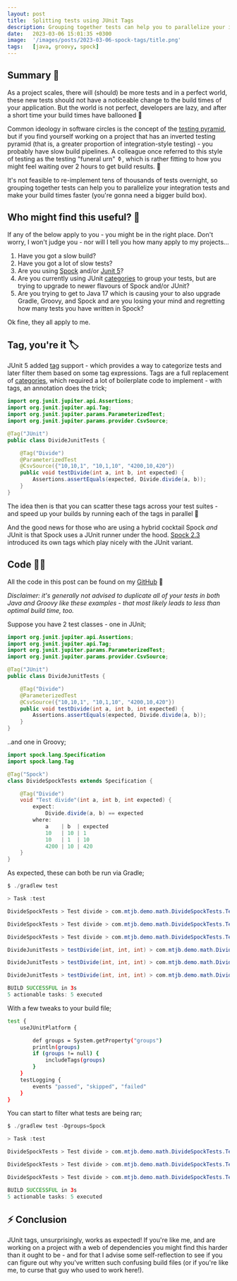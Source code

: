 ```yaml
---
layout: post
title:  Splitting tests using JUnit Tags
description: Grouping together tests can help you to parallelize your integration tests and make your build times fas...
date:   2023-03-06 15:01:35 +0300
image:  '/images/posts/2023-03-06-spock-tags/title.png'
tags:   [java, groovy, spock]
---
```


## Summary 📖
As a project scales, there will (should) be more tests and in a perfect world, these new tests should not have a noticeable
change to the build times of your application. But the world is not perfect, developers are lazy, and after a short time
your build times have ballooned 🎈

Common ideology in software circles is the concept of the
[testing pyramid](https://martinfowler.com/articles/practical-test-pyramid.html), but if you find yourself working on a
project that has an inverted testing pyramid (that is, a greater proportion of integration-style testing) - you probably
have slow build pipelines. A colleague once referred to this style of testing as the testing "funeral urn" ⚱️, which is
rather fitting to how you might feel waiting over 2 hours to get build results. 🥲

It's not feasible to re-implement tens of thousands of tests overnight, so grouping together
tests can help you to parallelize your integration tests and make your build times faster
(you're gonna need a bigger build box).

## Who might find this useful? 🤔
If any of the below apply to you - you might be in the right place. Don't worry, I won't judge you - nor will I tell you
how many apply to my projects...

1. Have you got a slow build?
2. Have you got a lot of slow tests?
3. Are you using [Spock](https://spockframework.org/) and/or [Junit 5](https://junit.org/junit5/)?
4. Are you currently using JUnit [categories](https://junit.org/junit4/javadoc/4.12/org/junit/experimental/categories/Categories.html) to group your tests, but are trying to upgrade to newer flavours of Spock and/or JUnit?
5. Are you trying to get to Java 17 which is causing your to also upgrade Gradle, Groovy, and Spock and are you losing your mind and regretting how many tests you have written in Spock?

Ok fine, they all apply to me.

## Tag, you're it 🏷️
JUnit 5 added [tag](https://junit.org/junit5/docs/current/user-guide/#writing-tests-tagging-and-filtering) support - which
provides a way to categorize tests and later filter them based on some tag expressions. Tags are a full replacement of
[categories](https://junit.org/junit4/javadoc/4.12/org/junit/experimental/categories/Categories.html), which required a lot
of boilerplate code to implement - with tags, an annotation does the trick;

```java
import org.junit.jupiter.api.Assertions;
import org.junit.jupiter.api.Tag;
import org.junit.jupiter.params.ParameterizedTest;
import org.junit.jupiter.params.provider.CsvSource;

@Tag("JUnit")
public class DivideJunitTests {

    @Tag("Divide")
    @ParameterizedTest
    @CsvSource({"10,10,1", "10,1,10", "4200,10,420"})
    public void testDivide(int a, int b, int expected) {
        Assertions.assertEquals(expected, Divide.divide(a, b));
    }
}
```

The idea then is that you can scatter these tags across your test suites - and speed up your builds by running each of
the tags in parallel 💨

And the good news for those who are using a hybrid cocktail Spock _and_ JUnit is that Spock uses a JUnit
runner under the hood. [Spock 2.3](https://spockframework.org/spock/docs/2.3/release_notes.html#_release_notes) introduced
its own tags which play nicely with the JUnit variant.

## Code 🧑‍💻
All the code in this post can be found on my [GitHub](https://github.com/MTJB/example-junit-spock-tags) 🖖

_Disclaimer: it's generally not advised to duplicate all of your tests in both Java and Groovy like these examples -
that most likely leads to less than optimal build time, too._

Suppose you have 2 test classes - one in JUnit;
```java
import org.junit.jupiter.api.Assertions;
import org.junit.jupiter.api.Tag;
import org.junit.jupiter.params.ParameterizedTest;
import org.junit.jupiter.params.provider.CsvSource;

@Tag("JUnit")
public class DivideJunitTests {

    @Tag("Divide")
    @ParameterizedTest
    @CsvSource({"10,10,1", "10,1,10", "4200,10,420"})
    public void testDivide(int a, int b, int expected) {
        Assertions.assertEquals(expected, Divide.divide(a, b));
    }
}
```

..and one in Groovy;
```java
import spock.lang.Specification
import spock.lang.Tag

@Tag("Spock")
class DivideSpockTests extends Specification {

    @Tag("Divide")
    void "Test divide"(int a, int b, int expected) {
        expect:
            Divide.divide(a, b) == expected
        where:
            a    | b  | expected
            10   | 10 | 1
            10   | 1  | 10
            4200 | 10 | 420
    }
}
```

As expected, these can both be run via Gradle;
```java
$ ./gradlew test

> Task :test

DivideSpockTests > Test divide > com.mtjb.demo.math.DivideSpockTests.Test divide [a: 10, b: 10, expected: 1, #0] PASSED

DivideSpockTests > Test divide > com.mtjb.demo.math.DivideSpockTests.Test divide [a: 10, b: 1, expected: 10, #1] PASSED

DivideSpockTests > Test divide > com.mtjb.demo.math.DivideSpockTests.Test divide [a: 4200, b: 10, expected: 420, #2] PASSED

DivideJunitTests > testDivide(int, int, int) > com.mtjb.demo.math.DivideJunitTests.testDivide(int, int, int)[1] PASSED

DivideJunitTests > testDivide(int, int, int) > com.mtjb.demo.math.DivideJunitTests.testDivide(int, int, int)[2] PASSED

DivideJunitTests > testDivide(int, int, int) > com.mtjb.demo.math.DivideJunitTests.testDivide(int, int, int)[3] PASSED

BUILD SUCCESSFUL in 3s
5 actionable tasks: 5 executed
```


With a few tweaks to your build file;
```bash
test {
    useJUnitPlatform {

        def groups = System.getProperty("groups")
        println(groups)
        if (groups != null) {
            includeTags(groups)
        }
    }
    testLogging {
        events "passed", "skipped", "failed"
    }
}
```

You can start to filter what tests are being ran;
```java
$ ./gradlew test -Dgroups=Spock

> Task :test

DivideSpockTests > Test divide > com.mtjb.demo.math.DivideSpockTests.Test divide [a: 10, b: 10, expected: 1, #0] PASSED

DivideSpockTests > Test divide > com.mtjb.demo.math.DivideSpockTests.Test divide [a: 10, b: 1, expected: 10, #1] PASSED

DivideSpockTests > Test divide > com.mtjb.demo.math.DivideSpockTests.Test divide [a: 4200, b: 10, expected: 420, #2] PASSED

BUILD SUCCESSFUL in 3s
5 actionable tasks: 5 executed
```

## ⚡️ Conclusion
JUnit tags, unsurprisingly, works as expected! If you're like me, and are working on a project with a web of dependencies
you might find this harder than it ought to be - and for that I advise some self-reflection to see if you can figure out
why you've written such confusing build files (or if you're like me, to curse that guy who used to work here!).